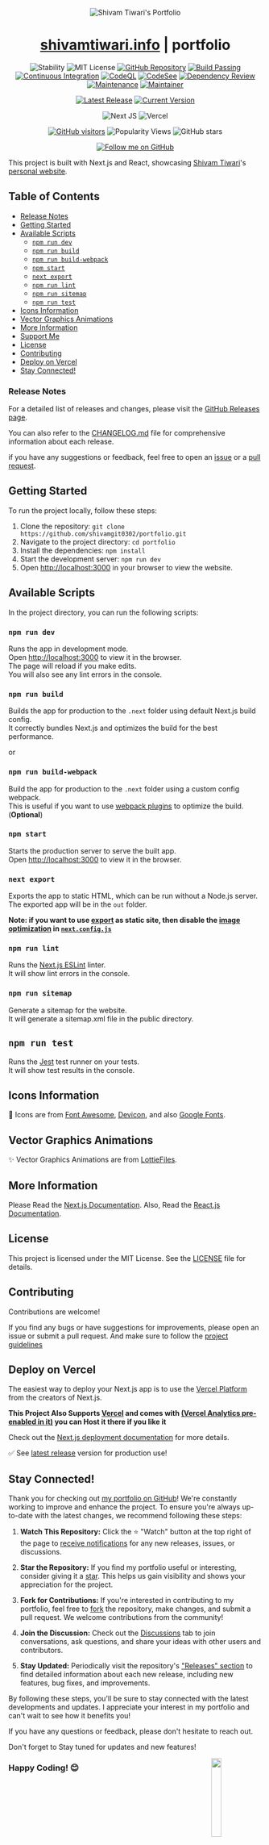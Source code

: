 <p align="center">
  <img src="https://drive.google.com/uc?id=1rNTsRRl9L4fFO9bvQqp0gAbjTcOP3CIm"  alt="Shivam Tiwari's Portfolio"/>
</p>
<div align="center">
  <h1><a href="https://shivamtiwari.info/">shivamtiwari.info</a> | portfolio</h1>
  
![Stability](https://img.shields.io/badge/stability-good-blue.svg) ![MIT License](https://img.shields.io/badge/license-MIT-green)
[![GitHub Repository](https://img.shields.io/badge/GitHub-Repository-blue)](https://github.com/muhammad-fiaz/portfolio)
[![Build Passing](https://badge.buildkite.com/sample.svg?status=passing)](https://github.com/muhammad-fiaz/portfolio)
[![Continuous Integration](https://github.com/muhammad-fiaz/portfolio/actions/workflows/prettier.yml/badge.svg)](https://github.com/muhammad-fiaz/portfolio/actions/workflows/prettier.yml)
[![CodeQL](https://github.com/muhammad-fiaz/portfolio/actions/workflows/codeql.yml/badge.svg)](https://github.com/muhammad-fiaz/portfolio/actions/workflows/codeql.yml)
[![CodeSee](https://github.com/muhammad-fiaz/portfolio/actions/workflows/codesee-arch-diagram.yml/badge.svg)](https://github.com/muhammad-fiaz/portfolio/actions/workflows/codesee-arch-diagram.yml)
[![Dependency Review](https://github.com/muhammad-fiaz/portfolio/actions/workflows/dependency-review.yml/badge.svg)](https://github.com/muhammad-fiaz/portfolio/actions/workflows/dependency-review.yml)
[![Maintenance](https://img.shields.io/badge/Maintained%3F-yes-green.svg)](https://GitHub.com/muhammad-fiaz/portfolio)
[![Maintainer](https://img.shields.io/badge/maintainer-muhammad--fiaz-blue)](https://GitHub.com/muhammad-fiaz)

[![Latest Release](https://img.shields.io/github/release/muhammad-fiaz/portfolio.svg)](https://github.com/muhammad-fiaz/portfolio/releases/latest)
[![Current Version](https://img.shields.io/badge/Current%20Version-v1.0.7-blue.svg)](https://github.com/muhammad-fiaz/portfolio/releases/tag/v1.0.7)


![Next JS](https://img.shields.io/badge/Next-black?style=for-the-badge&logo=next.js&logoColor=white)
![Vercel](https://img.shields.io/badge/Vercel-000000?style=for-the-badge&logo=vercel&logoColor=white)

[![GitHub visitors](https://img.shields.io/github/contributors/muhammad-fiaz/portfolio.svg)](https://github.com/muhammad-fiaz/portfolio/graphs/contributors)
![Popularity Views](https://komarev.com/ghpvc/?username=muhammad-fiaz&style=flat&label=Popularity)
![GitHub stars](https://img.shields.io/github/stars/muhammad-fiaz/portfolio.svg?style=social&label=Stars)

[![Follow me on GitHub](https://img.shields.io/github/followers/muhammad-fiaz?label=Follow&style=social)](https://github.com/muhammad-fiaz)

</div>

This project is built with Next.js and React, showcasing [Shivam Tiwari](https://github.com/shivamgit0302/)'s [personal website](https://shivamtiwari.info/).

## Table of Contents

- [Release Notes](#release-notes)
- [Getting Started](#getting-started)
- [Available Scripts](#available-scripts)
  - [`npm run dev`](#npm-run-dev)
  - [`npm run build`](#npm-run-build)
  - [`npm run build-webpack`](#npm-run-build-webpack)
  - [`npm start`](#npm-start)
  - [`next export`](#next-export)
  - [`npm run lint`](#npm-run-lint)
  - [`npm run sitemap`](#npm-run-sitemap)
  - [`npm run test`](#npm-run-test)
- [Icons Information](#icons-information)
- [Vector Graphics Animations](#vector-graphics-animations)
- [More Information](#more-information)
- [Support Me](#support-me)
- [License](#license)
- [Contributing](#contributing)
- [Deploy on Vercel](#deploy-on-vercel)
- [Stay Connected!](#stay-connected)

### Release Notes

For a detailed list of releases and changes, please visit the [GitHub Releases page](https://github.com/muhammad-fiaz/portfolio/releases).

You can also refer to the [CHANGELOG.md](./CHANGELOG.md) file for comprehensive information about each release.

if you have any suggestions or feedback, feel free to open an [issue](https://github.com/muhammad-fiaz/portfolio/issues) or a [pull request](https://github.com/muhammad-fiaz/portfolio/pulls).

## Getting Started

To run the project locally, follow these steps:

1. Clone the repository: `git clone https://github.com/shivamgit0302/portfolio.git`
2. Navigate to the project directory: `cd portfolio`
3. Install the dependencies: `npm install`
4. Start the development server: `npm run dev`
5. Open [http://localhost:3000](http://localhost:3000) in your browser to view the website.

## Available Scripts

In the project directory, you can run the following scripts:

### `npm run dev`

Runs the app in development mode.\
Open [http://localhost:3000](http://localhost:3000) to view it in the browser.\
The page will reload if you make edits.\
You will also see any lint errors in the console.

### `npm run build`

Builds the app for production to the `.next` folder using default Next.js build config.\
It correctly bundles Next.js and optimizes the build for the best performance.

or


### `npm run build-webpack`
Build the app for production to the `.next` folder using a custom config webpack.\
This is useful if you want to use [webpack plugins](https://nextjs.org/docs/app/api-reference/next-config-js/webpack) to optimize the build.(**Optional**)

### `npm start`

Starts the production server to serve the built app.\
Open [http://localhost:3000](http://localhost:3000) to view it in the browser.

### `next export`

Exports the app to static HTML, which can be run without a Node.js server.\
The exported app will be in the `out` folder.

**Note: if you want to use [export](https://nextjs.org/docs/pages/building-your-application/deploying/static-exports) as static site, then disable the [image optimization](https://nextjs.org/docs/pages/building-your-application/optimizing/images) in [`next.config.js`](./next.config.js)**

### `npm run lint`

Runs the [Next.js ESLint](https://nextjs.org/docs/basic-features/eslint) linter.\
It will show lint errors in the console.

### `npm run sitemap`

Generate a sitemap for the website.\
It will generate a sitemap.xml file in the public directory.

## `npm run test`

Runs the [Jest](https://jestjs.io/) test runner on your tests.\
It will show test results in the console.



## Icons Information

💖 Icons are from [Font Awesome](https://fontawesome.com/), [Devicon](https://devicon.dev/),
and also [Google Fonts](https://fonts.google.com/icons).

##  Vector Graphics Animations

✨ Vector Graphics Animations are from [LottieFiles](https://lottiefiles.com/).

## More Information

Please Read the [Next.js Documentation](https://nextjs.org/docs/getting-started).
Also, Read the [React.js Documentation](https://reactjs.org/docs/getting-started.html).

## License

This project is licensed under the MIT License. See the [LICENSE](https://github.com/muhammad-fiaz/portfolio/blob/main/LICENSE.md) file for details.

## Contributing

Contributions are welcome!

If you find any bugs or have suggestions for improvements, please open an issue or submit a pull request.
And make sure to follow the [project guidelines](CODE_OF_CONDUCT.md)

## Deploy on Vercel

The easiest way to deploy your Next.js app is to use the [Vercel Platform](https://vercel.com/new?utm_medium=default-template&filter=next.js&utm_source=create-next-app&utm_campaign=create-next-app-readme) from the creators of Next.js.

**This Project Also Supports [Vercel](https://vercel.com/dashboard) and comes with [(Vercel Analytics pre-enabled in it)](https://vercel.com/analytics) you can Host it there if you like it**

Check out the [Next.js deployment documentation](https://nextjs.org/docs/deployment) for more details.

✅ See [latest release](https://github.com/muhammad-fiaz/portfolio/releases/latest) version for production use!

## Stay Connected!

Thank you for checking out [my portfolio on GitHub](https://github.com/muhammad-fiaz/portfolio)! We're constantly working to improve and enhance the project. To ensure you're always up-to-date with the latest changes, we recommend following these steps:

1. **Watch This Repository:** Click the ⭐️ "Watch" button at the top right of the page to [receive notifications](https://docs.github.com/en/account-and-profile/managing-subscriptions-and-notifications-on-github/watching-and-unwatching-repositories) for any new releases, issues, or discussions.

2. **Star the Repository:** If you find my portfolio useful or interesting, consider giving it a [star](https://github.com/muhammad-fiaz/portfolio/stargazers). This helps us gain visibility and shows your appreciation for the project.

3. **Fork for Contributions:** If you're interested in contributing to my portfolio, feel free to [fork](https://github.com/muhammad-fiaz/portfolio/fork) the repository, make changes, and submit a pull request. We welcome contributions from the community!

4. **Join the Discussion:** Check out the [Discussions](https://github.com/muhammad-fiaz/portfolio/discussions) tab to join conversations, ask questions, and share your ideas with other users and contributors.

5. **Stay Updated:** Periodically visit the repository's ["Releases" section](https://github.com/muhammad-fiaz/portfolio/releases) to find detailed information about each new release, including new features, bug fixes, and improvements.

By following these steps, you'll be sure to stay connected with the latest developments and updates. I appreciate your interest in my portfolio and can't wait to see how it benefits you!

If you have any questions or feedback, please don't hesitate to reach out.

Don't forget to Stay tuned for updates and new features!


  <img   align="right" src="https://github.com/muhammad-fiaz/muhammad-fiaz/assets/75434191/ed52c517-611e-4647-9b35-acd001a287b9" width="20%" />

### Happy Coding! 😊
